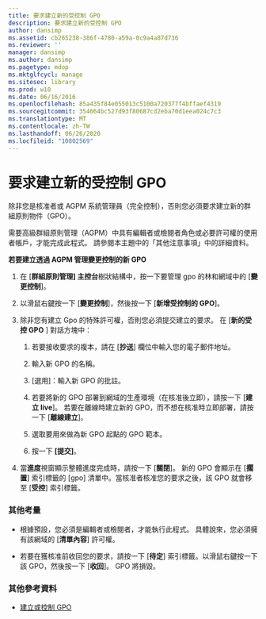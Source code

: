 ```yaml
---
title: 要求建立新的受控制 GPO
description: 要求建立新的受控制 GPO
author: dansimp
ms.assetid: cb265238-386f-4780-a59a-0c9a4a87d736
ms.reviewer: ''
manager: dansimp
ms.author: dansimp
ms.pagetype: mdop
ms.mktglfcycl: manage
ms.sitesec: library
ms.prod: w10
ms.date: 06/16/2016
ms.openlocfilehash: 85a435f84e055013c5100a720377f4bffaef4319
ms.sourcegitcommit: 354664bc527d93f80687cd2eba70d1eea024c7c3
ms.translationtype: MT
ms.contentlocale: zh-TW
ms.lasthandoff: 06/26/2020
ms.locfileid: "10802569"
---
```

# 要求建立新的受控制 GPO


除非您是核准者或 AGPM 系統管理員（完全控制），否則您必須要求建立新的群組原則物件（GPO）。

需要高級群組原則管理（AGPM）中具有編輯者或檢閱者角色或必要許可權的使用者帳戶，才能完成此程式。 請參閱本主題中的「其他注意事項」中的詳細資料。

**若要建立透過 AGPM 管理變更控制的新 GPO**

1.  在 [**群組原則管理] 主控台**樹狀結構中，按一下要管理 gpo 的林和網域中的 [**變更控制**]。

2.  以滑鼠右鍵按一下 [**變更控制**]，然後按一下 [**新增受控制的 GPO**]。

3.  除非您有建立 Gpo 的特殊許可權，否則您必須提交建立的要求。 在 [**新的受控 GPO** ] 對話方塊中：

    1.  若要接收要求的複本，請在 [**抄送**] 欄位中輸入您的電子郵件地址。

    2.  輸入新 GPO 的名稱。

    3.  [選用]：輸入新 GPO 的批註。

    4.  若要將新的 GPO 部署到網域的生產環境（在核准後立即），請按一下 [**建立 live**]。 若要在離線時建立新的 GPO，而不想在核准時立即部署，請按一下 [**離線建立**]。

    5.  選取要用來做為新 GPO 起點的 GPO 範本。

    6.  按一下 **\[提交\]**。

4.  當**進度**視窗顯示整體進度完成時，請按一下 [**關閉**]。 新的 GPO 會顯示在 [**擱置**] 索引標籤的 [gpo] 清單中。當核准者核准您的要求之後，該 GPO 就會移至 [**受控**] 索引標籤。

### 其他考量

-   根據預設，您必須是編輯者或檢閱者，才能執行此程式。 具體說來，您必須擁有該網域的 [**清單內容**] 許可權。

-   若要在獲核准前收回您的要求，請按一下 [**待定**] 索引標籤。以滑鼠右鍵按一下該 GPO，然後按一下 [**收回**]。 GPO 將損毀。

### 其他參考資料

-   [建立或控制 GPO](creating-or-controlling-a-gpo-agpm40-ed.md)

 

 





